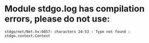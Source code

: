 # Module stdgo.log has compilation errors, please do not use:
```
stdgo/net/Net.hx:6857: characters 24-53 : Type not found : stdgo.context.Context

```

